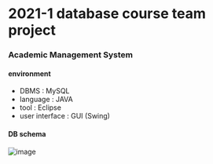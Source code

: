 # 2021-1 database course team project
### Academic Management System
#### environment
- DBMS : MySQL
- language : JAVA
- tool : Eclipse
- user interface : GUI (Swing)
#### DB schema
![image](https://user-images.githubusercontent.com/62213813/155390925-f4f0dc29-8596-488c-af19-ecb35ec16d72.png)

